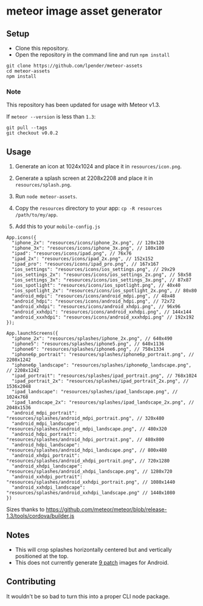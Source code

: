 # meteor image asset generator

## Setup

- Clone this repository.
- Open the repository in the command line and run `npm install`

```
git clone https://github.com/lpender/meteor-assets
cd meteor-assets
npm install
```

### Note

This repository has been updated for usage with Meteor v1.3.

If `meteor --version` is less than `1.3`:

```
git pull --tags
git checkout v0.0.2
``` 

## Usage

1. Generate an icon at 1024x1024 and place it in `resources/icon.png`.

2. Generate a splash screen at 2208x2208 and place it in `resources/splash.png`.

3. Run `node meteor-assets`.

4. Copy the `resources` directory to your app: `cp -R resources /path/to/my/app`.

5. Add this to your `mobile-config.js`

```
App.icons({
  "iphone_2x": "resources/icons/iphone_2x.png", // 120x120
  "iphone_3x": "resources/icons/iphone_3x.png", // 180x180
  "ipad": "resources/icons/ipad.png", // 76x76
  "ipad_2x": "resources/icons/ipad_2x.png", // 152x152
  "ipad_pro": "resources/icons/ipad_pro.png", // 167x167
  "ios_settings": "resources/icons/ios_settings.png", // 29x29
  "ios_settings_2x": "resources/icons/ios_settings_2x.png", // 58x58
  "ios_settings_3x": "resources/icons/ios_settings_3x.png", // 87x87
  "ios_spotlight": "resources/icons/ios_spotlight.png", // 40x40
  "ios_spotlight_2x": "resources/icons/ios_spotlight_2x.png", // 80x80
  "android_mdpi": "resources/icons/android_mdpi.png", // 48x48
  "android_hdpi": "resources/icons/android_hdpi.png", // 72x72
  "android_xhdpi": "resources/icons/android_xhdpi.png", // 96x96
  "android_xxhdpi": "resources/icons/android_xxhdpi.png", // 144x144
  "android_xxxhdpi": "resources/icons/android_xxxhdpi.png" // 192x192
});

App.launchScreens({
  "iphone_2x": "resources/splashes/iphone_2x.png", // 640x490
  "iphone5": "resources/splashes/iphone5.png", // 640x1136
  "iphone6": "resources/splashes/iphone6.png", // 750x1334
  "iphone6p_portrait": "resources/splashes/iphone6p_portrait.png", // 2208x1242
  "iphone6p_landscape": "resources/splashes/iphone6p_landscape.png", // 2208x1242
  "ipad_portrait": "resources/splashes/ipad_portrait.png", // 768x1024
  "ipad_portrait_2x": "resources/splashes/ipad_portrait_2x.png", // 1536x2048
  "ipad_landscape": "resources/splashes/ipad_landscape.png", // 1024x768
  "ipad_landscape_2x": "resources/splashes/ipad_landscape_2x.png", // 2048x1536
  "android_mdpi_portrait": "resources/splashes/android_mdpi_portrait.png", // 320x480
  "android_mdpi_landscape": "resources/splashes/android_mdpi_landscape.png", // 480x320
  "android_hdpi_portrait": "resources/splashes/android_hdpi_portrait.png", // 480x800
  "android_hdpi_landscape": "resources/splashes/android_hdpi_landscape.png", // 800x480
  "android_xhdpi_portrait": "resources/splashes/android_xhdpi_portrait.png", // 720x1280
  "android_xhdpi_landscape": "resources/splashes/android_xhdpi_landscape.png", // 1280x720
  "android_xxhdpi_portrait": "resources/splashes/android_xxhdpi_portrait.png", // 1080x1440
  "android_xxhdpi_landscape": "resources/splashes/android_xxhdpi_landscape.png" // 1440x1080
})
```

Sizes thanks to https://github.com/meteor/meteor/blob/release-1.3/tools/cordova/builder.js

## Notes

- This will crop splashes horizontally centered but and vertically positioned at the top.
- This does not currently generate [9 patch](https://developer.android.com/guide/topics/graphics/2d-graphics.html#nine-patch) images for Android.

## Contributing

It wouldn't be so bad to turn this into a proper CLI node package.
